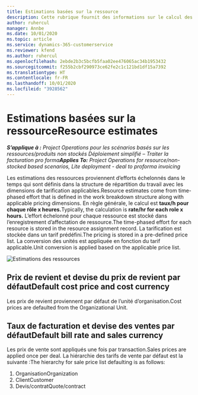 ```yaml
---
title: Estimations basées sur la ressource
description: Cette rubrique fournit des informations sur le calcul des estimations des ressources dans Project Operations.
author: ruhercul
manager: Annbe
ms.date: 10/01/2020
ms.topic: article
ms.service: dynamics-365-customerservice
ms.reviewer: kfend
ms.author: ruhercul
ms.openlocfilehash: 2ebde2b3c5bcfb5faa02ee476065ac34b1953432
ms.sourcegitcommit: f255b2cbf290973ce62fe2c1c121bd1df15a7392
ms.translationtype: HT
ms.contentlocale: fr-FR
ms.lasthandoff: 10/01/2020
ms.locfileid: "3928562"
---
```

# <a name="resource-estimates"></a><span data-ttu-id="3202e-103">Estimations basées sur la ressource</span><span class="sxs-lookup"><span data-stu-id="3202e-103">Resource estimates</span></span>

<span data-ttu-id="3202e-104">_**S’applique à :** Project Operations pour les scénarios basés sur les ressources/produits non stockés Déploiement simplifié – Traiter la facturation pro forma_</span><span class="sxs-lookup"><span data-stu-id="3202e-104">_**Applies To:** Project Operations for resource/non-stocked based scenarios, Lite deployment - deal to proforma invoicing_</span></span>

<span data-ttu-id="3202e-105">Les estimations des ressources proviennent d’efforts échelonnés dans le temps qui sont définis dans la structure de répartition du travail avec les dimensions de tarification applicables.</span><span class="sxs-lookup"><span data-stu-id="3202e-105">Resource estimates come from time-phased effort that is defined in the work breakdown structure along with applicable pricing dimensions.</span></span> <span data-ttu-id="3202e-106">En règle générale, le calcul est **taux/h pour chaque rôle x heures.**</span><span class="sxs-lookup"><span data-stu-id="3202e-106">Typically, the calculation is **rate/hr for each role x hours.**</span></span> <span data-ttu-id="3202e-107">L’effort échelonné pour chaque ressource est stocké dans l’enregistrement d’affectation de ressource.</span><span class="sxs-lookup"><span data-stu-id="3202e-107">The time-phased effort for each resource is stored in the resource assignment record.</span></span> <span data-ttu-id="3202e-108">La tarification est stockée dans un tarif prédéfini.</span><span class="sxs-lookup"><span data-stu-id="3202e-108">The pricing is stored in a pre-defined price list.</span></span> <span data-ttu-id="3202e-109">La conversion des unités est appliquée en fonction du tarif applicable.</span><span class="sxs-lookup"><span data-stu-id="3202e-109">Unit conversion is applied based on the applicable price list.</span></span>

![Estimations des ressources](./media/navigation12.png)

## <a name="default-cost-price-and-cost-currency"></a><span data-ttu-id="3202e-111">Prix de revient et devise du prix de revient par défaut</span><span class="sxs-lookup"><span data-stu-id="3202e-111">Default cost price and cost currency</span></span>

<span data-ttu-id="3202e-112">Les prix de revient proviennent par défaut de l’unité d’organisation.</span><span class="sxs-lookup"><span data-stu-id="3202e-112">Cost prices are defaulted from the Organizational Unit.</span></span>

## <a name="default-bill-rate-and-sales-currency"></a><span data-ttu-id="3202e-113">Taux de facturation et devise des ventes par défaut</span><span class="sxs-lookup"><span data-stu-id="3202e-113">Default bill rate and sales currency</span></span>

<span data-ttu-id="3202e-114">Les prix de vente sont appliqués une fois par transaction.</span><span class="sxs-lookup"><span data-stu-id="3202e-114">Sales prices are applied once per deal.</span></span> <span data-ttu-id="3202e-115">La hiérarchie des tarifs de vente par défaut est la suivante :</span><span class="sxs-lookup"><span data-stu-id="3202e-115">The hierarchy for sale price list defaulting is as follows:</span></span>

1. <span data-ttu-id="3202e-116">Organisation</span><span class="sxs-lookup"><span data-stu-id="3202e-116">Organization</span></span>
2. <span data-ttu-id="3202e-117">Client</span><span class="sxs-lookup"><span data-stu-id="3202e-117">Customer</span></span>
3. <span data-ttu-id="3202e-118">Devis/contrat</span><span class="sxs-lookup"><span data-stu-id="3202e-118">Quote/contract</span></span>
